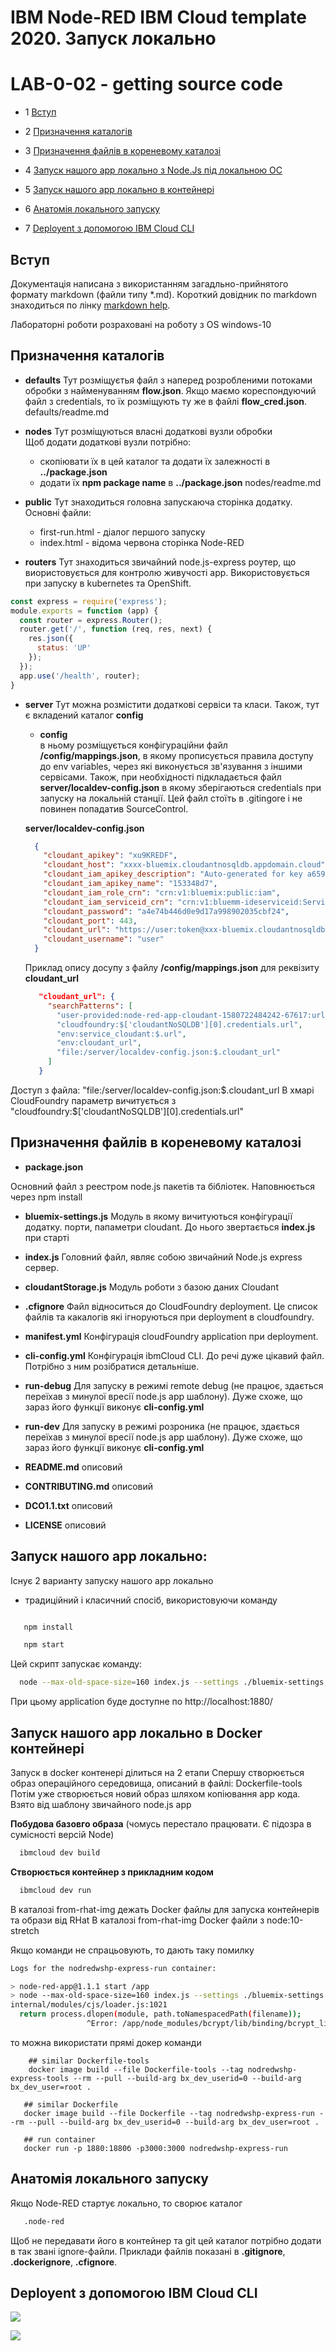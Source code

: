 # IBM Node-RED IBM Cloud template 2020. Запуск локально

# LAB-0-02 - getting source code


<!-- TOC BEGIN -->
- 1 [Вступ](#p1)

- 2 [Призначення каталогів](#p2)

- 3 [Призначення файлів в кореневому каталозі](#p3)

- 4 [Запуск нашого app локально з Node.Js під локальною ОС](#p4)

- 5 [Запуск нашого app локально в контейнері](#p5)

- 6 [ Анатомія локального запуску](#p6) 

- 7 [Deployent з допомогою IBM Cloud CLI](#p7) 



## Вступ

Документація написана з використанням загадльно-прийнятого формату markdown (файли  типу *.md). Короткий довідник по markdown знаходиться по лінку [markdown help](https://gist.github.com/MinhasKamal/7fdebb7c424d23149140).

Лабораторні роботи розраховані на роботу з OS windows-10

<a name="p2"></a>
## Призначення каталогів

- **defaults**
Тут розміщуєтья файл з наперед розробленими потоками обробки
з найменуванням **flow.json**. Якщо маємо кореспондуючий файл з credentials, то їх розміщують ту же в файлі **flow_cred.json**.
defaults/readme.md

- **nodes**
Тут розміщуються власні додаткові вузли обробки  
Щоб додати додаткові вузли потрібно:
  - скопіювати їх в цей каталог та додати їх залежності в **../package.json**
  - додати їх  **npm package name** в  **../package.json**
nodes/readme.md

- **public**
Тут знаходиться головна запускаюча сторінка додатку. Основні файли:
   - first-run.html - діалог першого запуску
   - index.html - відома червона сторінка Node-RED

- **routers**
Тут знаходиться звичайний node.js-express роутер, що виористовується для контролю живучості app. Використовується при запуску в kubernetes та OpenShift.

```js
const express = require('express');
module.exports = function (app) {
  const router = express.Router();
  router.get('/', function (req, res, next) {
    res.json({
      status: 'UP'
    });
  });
  app.use('/health', router);
}
```

- **server**
    Тут можна розмістити додаткові сервіси та класи. Також, тут є вкладений каталог **config**
    - **config**  
    в ньому розміщується конфігураційни файл **/config/mappings.json**, в якому прописується правила доступу до env variables, через які виконується зв'язування з іншими сервісами.
    Також, при необхідності підкладається файл **server/localdev-config.json** в якому зберігаються credentials при запуску на локальній станції. Цей файл стоїть в .gitingore і не повинен попадатив  SourceControl.
    
    **server/localdev-config.json**
    ```json
      {
        "cloudant_apikey": "xu9KREDF",
        "cloudant_host": "xxxx-bluemix.cloudantnosqldb.appdomain.cloud",
        "cloudant_iam_apikey_description": "Auto-generated for key a659120d",
        "cloudant_iam_apikey_name": "153348d7",
        "cloudant_iam_role_crn": "crn:v1:bluemix:public:iam",
        "cloudant_iam_serviceid_crn": "crn:v1:bluemm-ideserviceid:ServiceId",
        "cloudant_password": "a4e74b446d0e9d17a998902035cbf24",
        "cloudant_port": 443,
        "cloudant_url": "https://user:token@xxx-bluemix.cloudantnosqldb.appdomain.cloud",
        "cloudant_username": "user"
      }
    ```

  Приклад опису досупу з файлу  **/config/mappings.json**
  для реквізиту **cloudant_url**
   ```json
      "cloudant_url": {
        "searchPatterns": [
          "user-provided:node-red-app-cloudant-1580722484242-67617:url",
          "cloudfoundry:$['cloudantNoSQLDB'][0].credentials.url",
          "env:service_cloudant:$.url",
          "env:cloudant_url",
          "file:/server/localdev-config.json:$.cloudant_url"
        ]
      }
  ```
Доступ з файла: "file:/server/localdev-config.json:$.cloudant_url
В хмарі CloudFoundry параметр вичитується з "cloudfoundry:$['cloudantNoSQLDB'][0].credentials.url"

<a name="p3"></a>
## Призначення файлів в кореневому каталозі

- **package.json**

Основний файл з реестром node.js пакетів та бібліотек. Наповнюється через npm install

- **bluemix-settings.js**
Модуль в якому вичитуються конфігурації додатку.
порти, папаметри cloudant. До нього звертається **index.js** при старті

- **index.js**
Головний файл, являє собою звичайний Node.js express сервер.

- **cloudantStorage.js**
Модуль роботи з базою даних Cloudant

- **.cfignore**
Файл відноситься до CloudFoundry deployment. Це список файлів та какалогів які ігноруються при deployment в cloudfoundry.

- **manifest.yml**
Конфігурація cloudFoundry application при deployment.

- **cli-config.yml**
Конфігурація ibmCloud CLI. До речі дуже цікавий файл. Потрібно з ним розібратися детальніше.

- **run-debug**
Для запуску в режимі remote debug
(не працює, здається переїхав з минулої вресії node.js app шаблону).
Дуже схоже, що зараз його функції виконує **cli-config.yml**

- **run-dev**
Для запуску в режимі розроника
(не працює, здається переїхав з минулої вресії node.js app шаблону). Дуже схоже, що зараз його функції виконує **cli-config.yml** 

- **README.md**
описовий

- **CONTRIBUTING.md**
описовий

- **DCO1.1.txt**
описовий

- **LICENSE**
описовий


<a name="p4"></a>
## Запуск нашого app локально:

Існує 2 варианту запуску нашого app локально
- традиційний і класичний спосіб, використовуючи команду

```bash

   npm install

   npm start

```

Цей скрипт запускає команду:

```bash
  node --max-old-space-size=160 index.js --settings ./bluemix-settings.js -v
```
При цьому application буде доступне по http://localhost:1880/


<a name="p5"></a>
## Запуск нашого app локально в Docker контейнері

Запуск в docker контенері ділиться на 2 етапи
Спершу створюється образ операційного середовища, описаний в файлі: Dockerfile-tools 
Потім уже створюється новий образ шляхом копіювання app кода. Взято від шаблону звичайного node.js app

**Побудова базовго образа**
(чомусь перестало працювати. Є підозра в сумісності версій Node)

```bash
  ibmcloud dev build
```

**Створюється контейнер з прикладним кодом**

```bash
  ibmcloud dev run
```

В каталозі from-rhat-img  дежать Docker файлы для запуска контейнерів та образи від RHat
В каталозі from-rhat-img  Docker файли з node:10-stretch

Якщо команди не спрацьовують, то дають таку помилку 

```bash
Logs for the nodredwshp-express-run container:

> node-red-app@1.1.1 start /app
> node --max-old-space-size=160 index.js --settings ./bluemix-settings.js -v
internal/modules/cjs/loader.js:1021
  return process.dlopen(module, path.toNamespacedPath(filename));
                 ^Error: /app/node_modules/bcrypt/lib/binding/bcrypt_lib.node: invalid ELF header
```

то можна використати прямі докер команди

```
    ## similar Dockerfile-tools
    docker image build --file Dockerfile-tools --tag nodredwshp-express-tools --rm --pull --build-arg bx_dev_userid=0 --build-arg bx_dev_user=root .

   ## similar Dockerfile
   docker image build --file Dockerfile --tag nodredwshp-express-run --rm --pull --build-arg bx_dev_userid=0 --build-arg bx_dev_user=root .

   ## run container
   docker run -p 1880:1880б -p3000:3000 nodredwshp-express-run

```

<a name="p6"></a>
## Анатомія локального запуску 

Якщо Node-RED стартує локально, то сворює каталог

```bash
   .node-red
```

Щоб не передавати його в контейнер та git цей каталог потрібно додати в  так звані ignore-файли. Приклади файлів показані в
**.gitignore**, **.dockerignore**, **.cfignore**.





<a name="p7"></a>
## Deployent з допомогою IBM Cloud CLI

<kbd><img src="doc/lab-02-pic6.png"/></kbd>

<kbd><img src="doc/lab-02-pic7.png"/></kbd>


